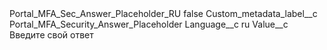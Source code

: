 <?xml version="1.0" encoding="UTF-8"?>
<CustomMetadata xmlns="http://soap.sforce.com/2006/04/metadata" xmlns:xsi="http://www.w3.org/2001/XMLSchema-instance" xmlns:xsd="http://www.w3.org/2001/XMLSchema">
    <label>Portal_MFA_Sec_Answer_Placeholder_RU</label>
    <protected>false</protected>
    <values>
        <field>Custom_metadata_label__c</field>
        <value xsi:type="xsd:string">Portal_MFA_Security_Answer_Placeholder</value>
    </values>
    <values>
        <field>Language__c</field>
        <value xsi:type="xsd:string">ru</value>
    </values>
    <values>
        <field>Value__c</field>
        <value xsi:type="xsd:string">Введите свой ответ</value>
    </values>
</CustomMetadata>
